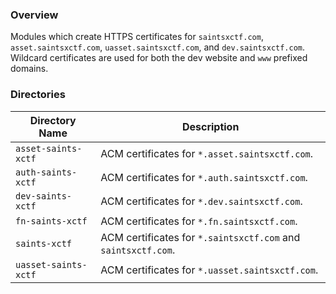 ### Overview

Modules which create HTTPS certificates for `saintsxctf.com`, `asset.saintsxctf.com`, `uasset.saintsxctf.com`, and 
`dev.saintsxctf.com`.  Wildcard certificates are used for both the dev website and `www` prefixed domains.

### Directories

| Directory Name          | Description                                                                 |
|-------------------------|-----------------------------------------------------------------------------|
| `asset-saints-xctf`     | ACM certificates for `*.asset.saintsxctf.com`.                              |
| `auth-saints-xctf`      | ACM certificates for `*.auth.saintsxctf.com`.                               |
| `dev-saints-xctf`       | ACM certificates for `*.dev.saintsxctf.com`.                                |
| `fn-saints-xctf`        | ACM certificates for `*.fn.saintsxctf.com`.                                 |
| `saints-xctf`           | ACM certificates for `*.saintsxctf.com` and `saintsxctf.com`.               |
| `uasset-saints-xctf`    | ACM certificates for `*.uasset.saintsxctf.com`.                             |